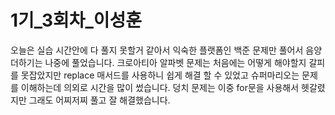 # 1기_3회차_이성훈

오늘은 실습 시간안에 다 풀지 못할거 같아서 익숙한 플랫폼인 백준 문제만 풀어서
음양 더하기는 나중에 풀었습니다.
크로아티아 알파벳 문제는 처음에는 어떻게 해야할지 갈피를 못잡았지만 replace 매서드를 사용하니
쉽게 해결 할 수 있었고 슈퍼마리오는 문제를 이해하는데 의외로 시간을 많이 썼습니다.
덩치 문제는 이중 for문을 사용해서 헷갈렸지만 그래도 어찌저찌 풀고 잘 해결했습니다.